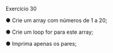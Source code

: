 Exercício 30

● Crie um array com números de 1 a 20;

● Crie um loop for para este array;

● Imprima apenas os pares;